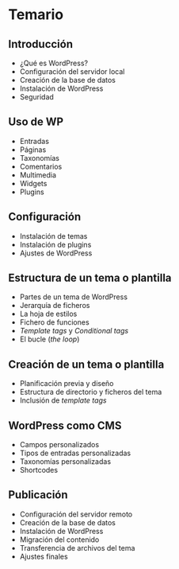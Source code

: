 # Temario

## Introducción

* ¿Qué es WordPress?
* Configuración del servidor local
* Creación de la base de datos
* Instalación de WordPress
* Seguridad

## Uso de WP

* Entradas
* Páginas
* Taxonomías
* Comentarios
* Multimedia
* Widgets
* Plugins

## Configuración

* Instalación de temas
* Instalación de plugins
* Ajustes de WordPress

## Estructura de un tema o plantilla

* Partes de un tema de WordPress
* Jerarquía de ficheros
* La hoja de estilos
* Fichero de funciones
* _Template tags_ y _Conditional tags_
* El bucle (_the loop_)

## Creación de un tema o plantilla

* Planificación previa y diseño
* Estructura de directorio y ficheros del tema
* Inclusión de _template tags_

## WordPress como CMS

* Campos personalizados
* Tipos de entradas personalizadas
* Taxonomías personalizadas
* Shortcodes

## Publicación

* Configuración del servidor remoto
* Creación de la base de datos
* Instalación de WordPress
* Migración del contenido
* Transferencia de archivos del tema
* Ajustes finales
